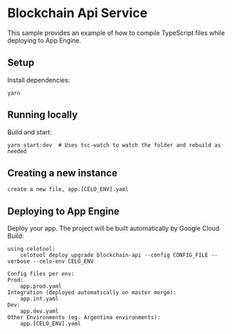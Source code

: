 # Blockchain Api Service

This sample provides an example of how to compile TypeScript files while
deploying to App Engine.

## Setup

Install dependencies:

    yarn

## Running locally

Build and start:

    yarn start:dev  # Uses tsc-watch to watch the folder and rebuild as needed

## Creating a new instance

    create a new file, app.[CELO_ENV].yaml

## Deploying to App Engine

Deploy your app. The project will be built automatically by Google Cloud Build:

    using celotool:
        celotool deploy upgrade blockchain-api --config CONFIG_FILE --verbose --celo-env CELO_ENV

    Config files per env:
    Prod:
    	app.prod.yaml
    Integration (deployed automatically on master merge):
    	app.int.yaml
    Dev:
    	app.dev.yaml
    Other Environments (eg. Argentina environments):
        app.[CELO_ENV].yaml
